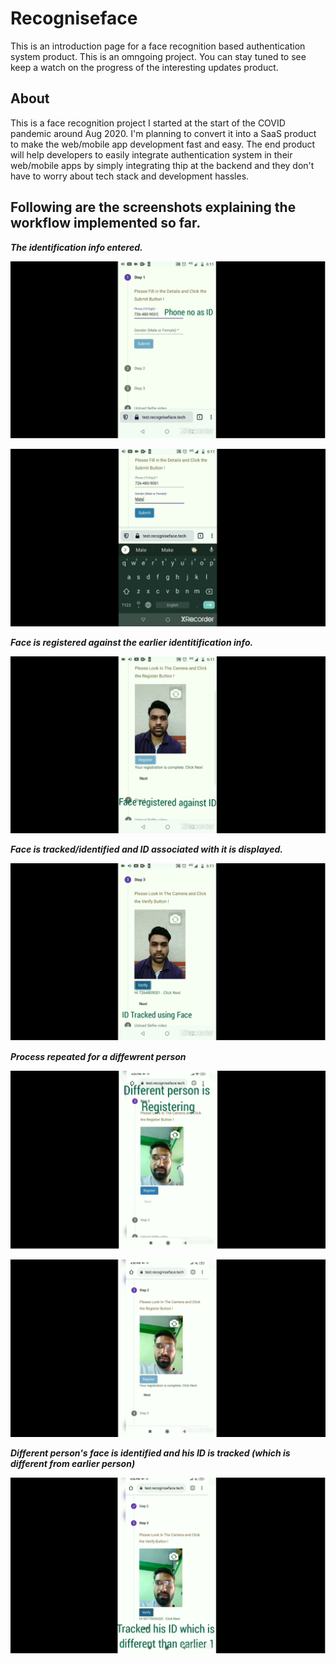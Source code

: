 # Recogniseface 

This is an introduction page for a face recognition based authentication system product.
This is an omngoing project.
You can stay tuned to see keep a watch on the progress of the interesting updates product.

## About

This is a face recognition project I started at the start of the COVID pandemic around Aug 2020.
I'm planning to convert it into a SaaS product to make the web/mobile app development fast and easy.
The end product will help developers to easily integrate authentication system in their web/mobile apps 
by simply integrating thip at the backend and they don't have to worry about tech stack and development hassles.


## Following are the screenshots explaining the workflow implemented so far.


**_The identification info entered._**

![Image](https://github.com/neeraj-21/recogniseface/blob/gh-pages/1a.png)

![Image](https://github.com/neeraj-21/recogniseface/blob/gh-pages/1.png)


**_Face is registered against the earlier identitification info._**

![Image](https://github.com/neeraj-21/recogniseface/blob/gh-pages/2a.png)

**_Face is tracked/identified and ID associated with it is displayed._**

![Image](https://github.com/neeraj-21/recogniseface/blob/gh-pages/2.png)

**_Process repeated for a diffewrent person_**

![Image](https://github.com/neeraj-21/recogniseface/blob/gh-pages/3a.png)

![Image](https://github.com/neeraj-21/recogniseface/blob/gh-pages/3.png)

**_Different person's face is identified and his ID is tracked (which is different from earlier person)_**

![Image](https://github.com/neeraj-21/recogniseface/blob/gh-pages/4.png)
